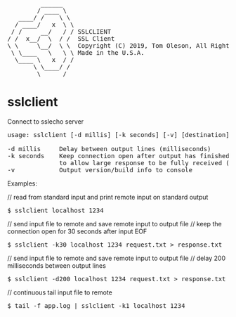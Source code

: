<pre>
         ______
        / ____ \
   ____/ /    \ \
  / ____/   x  \ \
 / /     __/   / / SSLCLIENT
/ /  x__/  \  / /  SSL Client
\ \     \__/  \ \  Copyright (C) 2019, Tom Oleson, All Rights Reserved.
 \ \____   \   \ \ Made in the U.S.A.
  \____ \   x  / /
       \ \____/ /
        \______/
</pre>


# sslclient
Connect to sslecho server

<pre>
usage: sslclient [-d millis] [-k seconds] [-v] [destination] port [FILE]...

-d millis     Delay between output lines (milliseconds)
-k seconds    Keep connection open after output has finished
              to allow large response to be fully received (seconds)
-v            Output version/build info to console
</pre>


Examples:

// read from standard input and print remote input on standard output
<pre>$ sslclient localhost 1234 </pre>

// send input file to remote and save remote input to output file
// keep the connection open for 30 seconds after input EOF
<pre>$ sslclient -k30 localhost 1234 request.txt > response.txt</pre>


// send input file to remote and save remote input to output file
// delay 200 milliseconds between output lines
<pre>$ sslclient -d200 localhost 1234 request.txt > response.txt</pre>

// continuous tail input file to remote
<pre>$ tail -f app.log | sslclient -k1 localhost 1234</pre>
